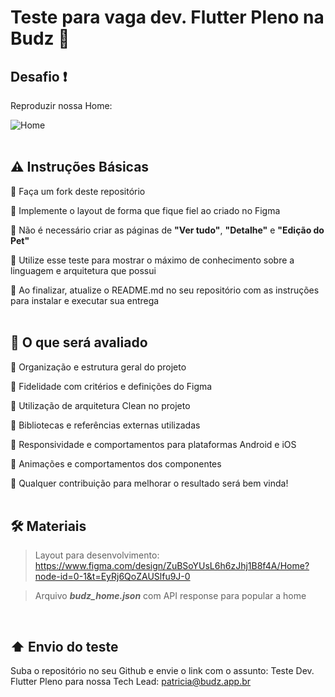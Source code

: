 # Teste para vaga dev. Flutter Pleno na Budz :dog:

## Desafio :exclamation:
Reproduzir nossa Home:

![Home](https://github.com/user-attachments/assets/60053a7d-1643-4814-8565-31e2d60c2b9e)
<br>
<br>

## :warning: Instruções Básicas
:small_blue_diamond: Faça um fork deste repositório

:small_blue_diamond: Implemente o layout de forma que fique fiel ao criado no Figma

:small_blue_diamond: Não é necessário criar as páginas de **"Ver tudo"**, **"Detalhe"** e **"Edição do Pet"**

:small_blue_diamond: Utilize esse teste para mostrar o máximo de conhecimento sobre a linguagem e arquitetura que possui

:small_blue_diamond: Ao finalizar, atualize o README.md no seu repositório com as instruções para instalar e executar sua entrega
<br>
<br>

## :memo: O que será avaliado
:small_blue_diamond: Organização e estrutura geral do projeto

:small_blue_diamond: Fidelidade com critérios e definições do Figma

:small_blue_diamond: Utilização de arquitetura Clean no projeto

:small_blue_diamond: Bibliotecas e referências externas utilizadas

:small_blue_diamond: Responsividade e comportamentos para plataformas Android e iOS

:small_blue_diamond: Animações e comportamentos dos componentes

:small_blue_diamond: Qualquer contribuição para melhorar o resultado será bem vinda!
<br>
<br>

## 🛠️ Materiais
> Layout para desenvolvimento: https://www.figma.com/design/ZuBSoYUsL6h6zJhj1B8f4A/Home?node-id=0-1&t=EyRj6QoZAUSlfu9J-0


> Arquivo _**budz_home.json**_ com API response para popular a home
<br>

## ⬆️ Envio do teste
Suba o repositório no seu Github e envie o link com o assunto: Teste Dev. Flutter Pleno para nossa Tech Lead: patricia@budz.app.br
